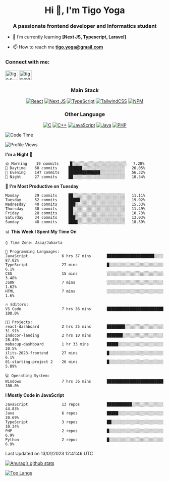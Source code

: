 
<h1 align="center">Hi 👋, I'm Tigo Yoga</h1>
<h3 align="center">A passionate frontend developer and Informatics student</h3>

- 🌱 I’m currently learning **[Next JS, Typescript, Laravel]**

- 📫 How to reach me **tigo.yoga@gmail.com**

<h3 align="left">Connect with me:</h3>
<p align="left">
<a href="https://linkedin.com/in/tigo s yoga" target="blank"><img align="center" src="https://raw.githubusercontent.com/rahuldkjain/github-profile-readme-generator/master/src/images/icons/Social/linked-in-alt.svg" alt="tigo s yoga" height="30" width="40" /></a>
<a href="https://instagram.com/tigoyoga" target="blank"><img align="center" src="https://raw.githubusercontent.com/rahuldkjain/github-profile-readme-generator/master/src/images/icons/Social/instagram.svg" alt="tigoyoga" height="30" width="40" /></a>
</p>



<h3 align="center">Main Stack</h3>
<div align="center">
  
  <a href="">![React](https://img.shields.io/badge/react-%2320232a.svg?style=for-the-badge&logo=react&logoColor=%2361DAFB)</a>
  <a href="">![Next JS](https://img.shields.io/badge/Next-black?style=for-the-badge&logo=next.js&logoColor=white)</a>
   <a href="">![TypeScript](https://img.shields.io/badge/typescript-%23007ACC.svg?style=for-the-badge&logo=typescript&logoColor=white)</a>
  <a href="">![TailwindCSS](https://img.shields.io/badge/tailwindcss-%2338B2AC.svg?style=for-the-badge&logo=tailwind-css&logoColor=white)</a>
  <a href="">![NPM](https://img.shields.io/badge/NPM-%23000000.svg?style=for-the-badge&logo=npm&logoColor=white)</a>
</div>
<h3 align="center">Other Language</h3>
<div align="center">
  
  <a href="">![C](https://img.shields.io/badge/c-%2300599C.svg?style=for-the-badge&logo=c&logoColor=white)</a>
  <a href="">![C++](https://img.shields.io/badge/c++-%2300599C.svg?style=for-the-badge&logo=c%2B%2B&logoColor=white)</a>
  <a href="">![JavaScript](https://img.shields.io/badge/javascript-%23323330.svg?style=for-the-badge&logo=javascript&logoColor=%23F7DF1E)</a>
  <a href="">![Java](https://img.shields.io/badge/java-%23ED8B00.svg?style=for-the-badge&logo=java&logoColor=white)</a>
  <a href="">![PHP](https://img.shields.io/badge/php-%23777BB4.svg?style=for-the-badge&logo=php&logoColor=white)</a>
</div>

<!--START_SECTION:waka-->
![Code Time](http://img.shields.io/badge/Code%20Time-150%20hrs%2025%20mins-blue)

![Profile Views](http://img.shields.io/badge/Profile%20Views-4-blue)

**I'm a Night 🦉** 

```text
🌞 Morning    19 commits     █░░░░░░░░░░░░░░░░░░░░░░░░   7.28% 
🌆 Daytime    68 commits     ██████░░░░░░░░░░░░░░░░░░░   26.05% 
🌃 Evening    147 commits    ██████████████░░░░░░░░░░░   56.32% 
🌙 Night      27 commits     ██░░░░░░░░░░░░░░░░░░░░░░░   10.34%

```
📅 **I'm Most Productive on Tuesday** 

```text
Monday       29 commits     ██░░░░░░░░░░░░░░░░░░░░░░░   11.11% 
Tuesday      52 commits     █████░░░░░░░░░░░░░░░░░░░░   19.92% 
Wednesday    40 commits     ███░░░░░░░░░░░░░░░░░░░░░░   15.33% 
Thursday     30 commits     ██░░░░░░░░░░░░░░░░░░░░░░░   11.49% 
Friday       28 commits     ██░░░░░░░░░░░░░░░░░░░░░░░   10.73% 
Saturday     34 commits     ███░░░░░░░░░░░░░░░░░░░░░░   13.03% 
Sunday       48 commits     ████░░░░░░░░░░░░░░░░░░░░░   18.39%

```


📊 **This Week I Spent My Time On** 

```text
⌚︎ Time Zone: Asia/Jakarta

💬 Programming Languages: 
JavaScript               6 hrs 37 mins       █████████████████████░░░░   87.02% 
TypeScript               27 mins             █░░░░░░░░░░░░░░░░░░░░░░░░   6.1% 
CSS                      15 mins             ░░░░░░░░░░░░░░░░░░░░░░░░░   3.48% 
JSON                     7 mins              ░░░░░░░░░░░░░░░░░░░░░░░░░   1.62% 
HTML                     7 mins              ░░░░░░░░░░░░░░░░░░░░░░░░░   1.6%

🔥 Editors: 
VS Code                  7 hrs 36 mins       █████████████████████████   100.0%

🐱‍💻 Projects: 
react-dashboard          2 hrs 25 mins       ████████░░░░░░░░░░░░░░░░░   31.91% 
indocor-landing          2 hrs 10 mins       ███████░░░░░░░░░░░░░░░░░░   28.49% 
mabacup-dashboard        1 hr 33 mins        █████░░░░░░░░░░░░░░░░░░░░   20.5% 
ilits-2023-frontend      27 mins             █░░░░░░░░░░░░░░░░░░░░░░░░   6.1% 
01-starting-project 2    26 mins             █░░░░░░░░░░░░░░░░░░░░░░░░   5.89%

💻 Operating System: 
Windows                  7 hrs 36 mins       █████████████████████████   100.0%

```

**I Mostly Code in JavaScript** 

```text
JavaScript               13 repos            ███████████░░░░░░░░░░░░░░   44.83% 
Java                     6 repos             █████░░░░░░░░░░░░░░░░░░░░   20.69% 
TypeScript               3 repos             ██░░░░░░░░░░░░░░░░░░░░░░░   10.34% 
PHP                      2 repos             █░░░░░░░░░░░░░░░░░░░░░░░░   6.9% 
Python                   2 repos             █░░░░░░░░░░░░░░░░░░░░░░░░   6.9%

```



 Last Updated on 13/01/2023 12:41:46 UTC
<!--END_SECTION:waka-->

[![Anurag’s github stats](https://github-readme-stats.vercel.app/api?username=tigoyoga)](https://github.com/tigoyoga)

[![Top Langs](https://github-readme-stats.vercel.app/api/top-langs/?username=tigoyoga&layout=compact)](https://github.com/tigoyoga)
